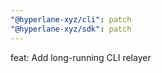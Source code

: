 ```yaml
---
"@hyperlane-xyz/cli": patch
"@hyperlane-xyz/sdk": patch
---
```


feat: Add long-running CLI relayer
